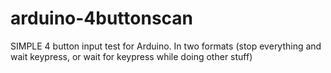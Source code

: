 # arduino-4buttonscan
SIMPLE 4 button input test for Arduino. In two formats (stop everything and wait keypress, or wait for keypress while doing other stuff)
